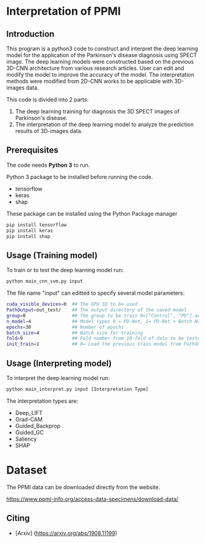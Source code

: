 # Interpretation of PPMI


## Introduction

This program is a python3 code to construct and interpret the deep learning model for the application of the Parkinson's disease diagnosis using SPECT image. 
The deep learning models were constructed based on the previous 3D-CNN architecture from various research articles. 
User can edit and modify the model to improve the accuracy of the model. The interpretation methods were modified from 2D-CNN works to be applicable with 3D-images data.

This code is divided into 2 parts:

1) The deep learning training for diagnosis the 3D SPECT images of Parkinson's disease.
2) The interpretation of the deep learning model to analyze the prediction results of 3D-images data.

## Prerequisites

The code needs **Python 3** to run.

Python 3 package to be installed before running the code. 

* tensorflow
* keras
* shap

These package can be installed using the Python Package manager
```sh
pip install tensorflow
pip install keras
pip install shap
```


## Usage (Training model)

To train or to test the deep learning model run:
```sh
python main_cnn_svm.py input
```

The file name "input" can editted to specify several model parameters:

```sh
cuda_visible_devices=0  ## The GPU ID to be used
PathOutput=out_test/    ## The output directory of the saved model
group=0                 ## The group to be train 0=["Control", "PD"] and 1=["PD", "SWEDD"]
n_model=4               ## Model types 0 = PD-Net, 1= PD-Net + Batch Norm, 2= Deep PD-Net, 3= Deep PD-Net + Batch Norm
epochs=30               ## Number of epochs
batch_size=4            ## Batch size for training
fold=9                  ## Fold number from 10-fold of data to be tested
init_train=1            ## 0= Load the previous train model from PathOutput, 1= Train for new model
```

## Usage (Interpreting model)
To interpret the deep learning model run:
```sh
python main_interpret.py input [Interpretation Type]
```
The interpretation types are:
* Deep_LIFT
* Grad-CAM
* Guided_Backprop
* Guided_GC
* Saliency
* SHAP


Dataset
=======
The PPMI data can be downloaded directly from the website.

https://www.ppmi-info.org/access-data-specimens/download-data/

<!-- ACKNOWLEDGEMENTS -->
## Citing

* [Arxiv] (https://arxiv.org/abs/1908.11199)
